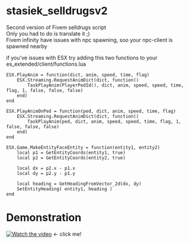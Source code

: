 # stasiek_selldrugsv2
Second version of Fivem selldrugs script<br>
Only you had to do is translate it ;)<br>
Fivem infinity have issues with npc spawning, soo your npc-client is spawned nearby<br>

if you've issues with ESX try adding this two functions to your es_extended/client/functions.lua<br>
```
ESX.PlayAnim = function(dict, anim, speed, time, flag)
    ESX.Streaming.RequestAnimDict(dict, function()
        TaskPlayAnim(PlayerPedId(), dict, anim, speed, speed, time, flag, 1, false, false, false)
    end)
end

ESX.PlayAnimOnPed = function(ped, dict, anim, speed, time, flag)
    ESX.Streaming.RequestAnimDict(dict, function()
        TaskPlayAnim(ped, dict, anim, speed, speed, time, flag, 1, false, false, false)
    end)
end

ESX.Game.MakeEntityFaceEntity = function(entity1, entity2)
    local p1 = GetEntityCoords(entity1, true)
    local p2 = GetEntityCoords(entity2, true)

    local dx = p2.x - p1.x
    local dy = p2.y - p1.y

    local heading = GetHeadingFromVector_2d(dx, dy)
    SetEntityHeading( entity1, heading )
end
```

# Demonstration
[![Watch the video](http://xstasiek.pl/img/stasiek31.png)](http://xstasiek.pl/video/stasiek_selldrugsv2.mp4) <- click me!
